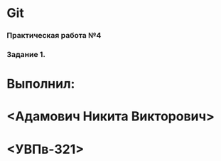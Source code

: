 # Git
### Практическая работа №4
### Задание 1.
# Выполнил:
# <Адамович Никита Викторович>
# <УВПв-321>
